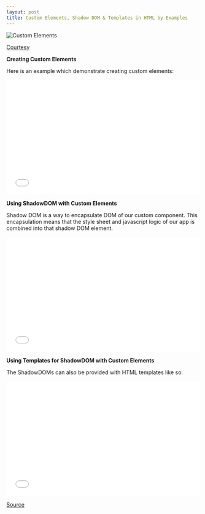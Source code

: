 ```yaml
---
layout: post
title: Custom Elements, Shadow DOM & Templates in HTML by Examples
---
```


![Custom Elements](http://blog.teamtreehouse.com/wp-content/uploads/2014/04/Lego-Kenny-Louie-Flickr-2.jpg)

[Courtesy](http://blog.teamtreehouse.com/create-custom-html-elements-2)

**Creating Custom Elements**

Here is an example which demonstrate creating custom elements: 

<iframe width="100%" height="300" src="//jsfiddle.net/xameeramir/n8xs8dq0/embedded/js,css,result/" allowfullscreen="allowfullscreen" frameborder="0"></iframe>

**Using ShadowDOM with Custom Elements**

Shadow DOM is a way to encapsulate DOM of our custom component. This encapsulation means that the style sheet and javascript logic of our app is combined into that shadow DOM element.

<iframe width="100%" height="300" src="//jsfiddle.net/xameeramir/x5u3yd05/embedded/js,css,result/" allowfullscreen="allowfullscreen" frameborder="0"></iframe>

**Using Templates for ShadowDOM with Custom Elements**

The ShadowDOMs can also be provided with HTML templates like so: 

<iframe width="100%" height="300" src="//jsfiddle.net/xameeramir/0qe1jfyc/embedded/" allowfullscreen="allowfullscreen" frameborder="0"></iframe>

[Source](https://www.youtube.com/watch?v=aQxccPmNhHw)
